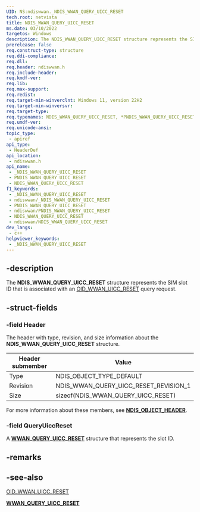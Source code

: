 ```yaml
---
UID: NS:ndiswwan._NDIS_WWAN_QUERY_UICC_RESET
tech.root: netvista
title: NDIS_WWAN_QUERY_UICC_RESET
ms.date: 03/10/2022
targetos: Windows
description: The NDIS_WWAN_QUERY_UICC_RESET structure represents the SIM slot ID that is associated with an OID_WWAN_UICC_RESET query request.
prerelease: false
req.construct-type: structure
req.ddi-compliance: 
req.dll: 
req.header: ndiswwan.h
req.include-header: 
req.kmdf-ver: 
req.lib: 
req.max-support: 
req.redist: 
req.target-min-winverclnt: Windows 11, version 22H2 
req.target-min-winversvr: 
req.target-type: 
req.typenames: NDIS_WWAN_QUERY_UICC_RESET, *PNDIS_WWAN_QUERY_UICC_RESET
req.umdf-ver: 
req.unicode-ansi: 
topic_type:
 - apiref
api_type:
 - HeaderDef
api_location:
 - ndiswwan.h
api_name:
 - _NDIS_WWAN_QUERY_UICC_RESET
 - PNDIS_WWAN_QUERY_UICC_RESET
 - NDIS_WWAN_QUERY_UICC_RESET
f1_keywords:
 - _NDIS_WWAN_QUERY_UICC_RESET
 - ndiswwan/_NDIS_WWAN_QUERY_UICC_RESET
 - PNDIS_WWAN_QUERY_UICC_RESET
 - ndiswwan/PNDIS_WWAN_QUERY_UICC_RESET
 - NDIS_WWAN_QUERY_UICC_RESET
 - ndiswwan/NDIS_WWAN_QUERY_UICC_RESET
dev_langs:
 - c++
helpviewer_keywords:
 - _NDIS_WWAN_QUERY_UICC_RESET
---
```


## -description

The **NDIS_WWAN_QUERY_UICC_RESET** structure represents the SIM slot ID that is associated with an [OID_WWAN_UICC_RESET](/windows-hardware/drivers/network/oid-wwan-uicc-reset) query request.

## -struct-fields

### -field Header

The header with type, revision, and size information about the **NDIS_WWAN_QUERY_UICC_RESET** structure. 

|Header submember|Value|
|---|---|
|Type|NDIS_OBJECT_TYPE_DEFAULT|
|Revision|NDIS_WWAN_QUERY_UICC_RESET_REVISION_1|
|Size|sizeof(NDIS_WWAN_QUERY_UICC_RESET)|

For more information about these members, see [**NDIS_OBJECT_HEADER**](../objectheader/ns-objectheader-ndis_object_header.md).

### -field QueryUiccReset

A [**WWAN_QUERY_UICC_RESET**](../wwan/ns-wwan-wwan_query_uicc_reset.md) structure that represents the slot ID.

## -remarks

## -see-also

[OID_WWAN_UICC_RESET](/windows-hardware/drivers/network/oid-wwan-uicc-reset)

[**WWAN_QUERY_UICC_RESET**](../wwan/ns-wwan-wwan_query_uicc_reset.md)
